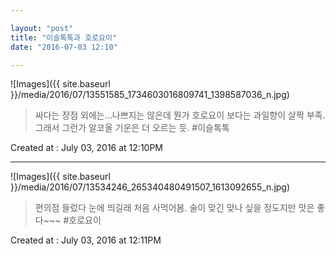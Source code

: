```yaml
---

layout: "post"  
title: "이슬톡톡과 호로요이"  
date: "2016-07-03 12:10"

---
```


![Images]({{ site.baseurl }}/media/2016/07/13551585_1734603016809741_1398587036_n.jpg)

> 싸다는 장점 외에는...나쁘지는 않은데 뭔가 호로요이 보다는 과일향이 살짝 부족. 그래서 그런가 알코올 기운은 더 오르는 듯. #이슬톡톡

Created at : July 03, 2016 at 12:10PM

---

![Images]({{ site.baseurl }}/media/2016/07/13534246_265340480491507_1613092655_n.jpg)

> 편의점 들렀다 눈에 띄길래 처음 사먹어봄. 술이 맞긴 맞나 싶을 정도지만 맛은 좋다~~~ #호로요이

Created at : July 03, 2016 at 12:11PM
